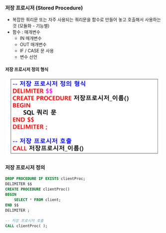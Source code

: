 ### 저장 프로시저 (Stored Procedure)
- 복잡한 쿼리문 또는 자주 사용되는 쿼리문을 함수로 만들어 놓고 호출해서 사용하는 것 (모듈화 - 기능별)
- 함수 : 매개변수 
    - IN 매개변수
    - OUT 매개변수 
    - IF / CASE 문 사용
    - 변수 선언 

#### 저장 프로시저 정의 형식 

![Stored_Procdeure](image/Stored_Procdeure.png)

### 저장 프로시저 정의
```sql
DROP PROCEDURE IF EXISTS clientProc;
DELIMITER $$
CREATE PROCEDURE clientProc()
BEGIN
	SELECT * FROM client;
END $$
DELIMITER ;

-- 저장 프로시저 호출
CALL clientProc( );
```

